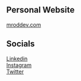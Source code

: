 ## Personal Website
[mroddev.com](https://mroddev.com/)

## Socials
[Linkedin](https://www.linkedin.com/in/mroddev/)<br/>
[Instagram](https://www.instagram.com/mroddev/)<br/>
[Twitter](https://twitter.com/mroddev)
